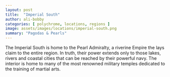 ```yaml
---
layout: post
title:  "Imperial South"
author: ali-bobby
categories: [ polychrome, locations, regions ]
image: assets/images/locations/imperial-south.png
summary: "Pagodas & Pearls"
---
```


The Imperial South is home to the Pearl Admiralty, a riverine Empire the lays claim to the entire region. In truth, their power extends only to those lakes, rivers and coastal cities that can be reached by their powerful navy. The interior is home to many of the most renowned military temples dedicated to the training of martial arts.

